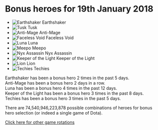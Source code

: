 # Bonus heroes for 19th January 2018

- ![Earthshaker](https://d1u5p3l4wpay3k.cloudfront.net/dota2_gamepedia/4/42/Earthshaker_minimap_icon.png?version=7a0c99eae1c91827c5549d64b5895389) Earthshaker
- ![Tusk](https://d1u5p3l4wpay3k.cloudfront.net/dota2_gamepedia/c/c3/Tusk_minimap_icon.png?version=51167cfe7273bbab6b2f571df0524426) Tusk
- ![Anti-Mage](https://d1u5p3l4wpay3k.cloudfront.net/dota2_gamepedia/3/30/Anti-Mage_minimap_icon.png?version=5a0e61e2d40806aa3ff5d40b35827f81) Anti-Mage
- ![Faceless Void](https://d1u5p3l4wpay3k.cloudfront.net/dota2_gamepedia/8/8e/Faceless_Void_minimap_icon.png?version=7ae8003a60cf8a4119c00306fe2e2609) Faceless Void
- ![Luna](https://d1u5p3l4wpay3k.cloudfront.net/dota2_gamepedia/8/8c/Luna_minimap_icon.png?version=fbd2d0de0e63cbd035667b874aee0947) Luna
- ![Meepo](https://d1u5p3l4wpay3k.cloudfront.net/dota2_gamepedia/1/17/Meepo_minimap_icon.png?version=ff1aebc7de097846e45a7bf85b48c4f1) Meepo
- ![Nyx Assassin](https://d1u5p3l4wpay3k.cloudfront.net/dota2_gamepedia/a/aa/Nyx_Assassin_minimap_icon.png?version=b5d6a988776dbfb6472b55c4d6b81cba) Nyx Assassin
- ![Keeper of the Light](https://d1u5p3l4wpay3k.cloudfront.net/dota2_gamepedia/7/76/Keeper_of_the_Light_minimap_icon.png?version=790659f1c7c0ab88166712fd00dcac65) Keeper of the Light
- ![Lion](https://d1u5p3l4wpay3k.cloudfront.net/dota2_gamepedia/1/13/Lion_minimap_icon.png?version=e6b5a9d1e18f3175efc4f4ef673c6532) Lion
- ![Techies](https://d1u5p3l4wpay3k.cloudfront.net/dota2_gamepedia/0/0c/Techies_minimap_icon.png?version=527e71bdafcf0b1ac8159d73c5b34499) Techies

Earthshaker has been a bonus hero 2 times in the past 5 days.<br>
Anti-Mage has been a bonus hero 2 days in a row.<br>
Luna has been a bonus hero 4 times in the past 12 days.<br>
Keeper of the Light has been a bonus hero 3 times in the past 8 days.<br>
Techies has been a bonus hero 3 times in the past 5 days.

There are 74,540,946,223,878 possible combinations of heroes for bonus hero selection (or indeed a single game of Dota).

[Click here for other game rotations](https://tsunamishadow.github.io/bonusheroes/othergames)
